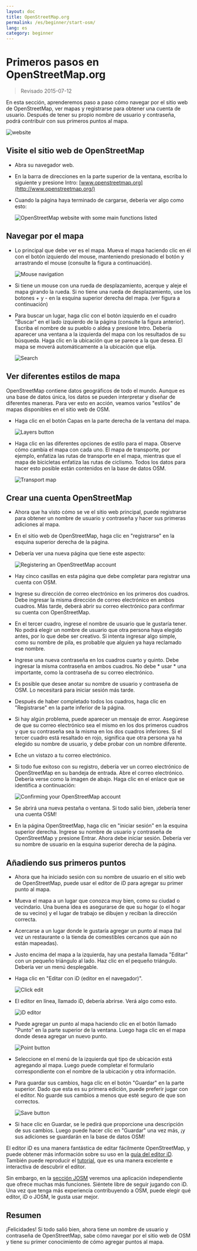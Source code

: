 ```yaml
---
layout: doc
title: OpenStreetMap.org
permalink: /es/beginner/start-osm/
lang: es
category: beginner
---
```


Primeros pasos en OpenStreetMap.org
====================================

> Revisado 2015-07-12  

En esta sección, aprenderemos paso a paso cómo navegar por el sitio web de OpenStreetMap, ver mapas y registrarse para obtener una cuenta de usuario. Después de tener su propio nombre de usuario y contraseña, podrá contribuir con sus primeros puntos al mapa.

![website][]

Visite el sitio web de OpenStreetMap
-------------------------------

-   Abra su navegador web.
- En la barra de direcciones en la parte superior de la ventana, escriba lo siguiente y presione Intro:
    [www.openstreetmap.org](http://www.openstreetmap.org/)
-   Cuando la página haya terminado de cargarse, debería ver algo como esto:

    ![OpenStreetMap website with some main functions listed][]

Navegar por el mapa
----------------

-   Lo principal que debe ver es el mapa. Mueva el mapa haciendo clic en él con el botón izquierdo del mouse, manteniendo presionado el botón y arrastrando el mouse (consulte la figura a continuación).

    ![Mouse navigation][]

-   Si tiene un mouse con una rueda de desplazamiento, acerque y aleje el mapa girando la rueda. Si no tiene una rueda de desplazamiento, use los botones + y - en la esquina superior derecha del mapa. (ver figura a continuación)
-   Para buscar un lugar, haga clic con el botón izquierdo en el cuadro "Buscar" en el lado izquierdo de la página (consulte la figura anterior). Escriba el nombre de su pueblo o aldea y presione Intro. Debería aparecer una ventana a la izquierda del mapa con los resultados de su búsqueda. Haga clic en la ubicación que se parece a la que desea. El mapa se moverá automáticamente a la ubicación que elija.

    ![Search][]
   

Ver diferentes estilos de mapa
------------------------

OpenStreetMap contiene datos geográficos de todo el mundo. Aunque es una base de datos única, los datos se pueden interpretar y diseñar de diferentes maneras. Para ver esto en acción, veamos varios "estilos" de mapas disponibles en el sitio web de OSM.

- Haga clic en el botón Capas en la parte derecha de la ventana del mapa.

    ![Layers button][]

-   Haga clic en las diferentes opciones de estilo para el mapa. Observe cómo cambia el mapa con cada uno. El mapa de transporte, por ejemplo, enfatiza las rutas de transporte en el mapa, mientras que el mapa de bicicletas enfatiza las rutas de ciclismo. Todos los datos para hacer esto posible están contenidos en la base de datos OSM.

    ![Transport map][]

Crear una cuenta OpenStreetMap
-------------------------------

-   Ahora que ha visto cómo se ve el sitio web principal, puede registrarse para obtener un nombre de usuario y contraseña y hacer sus primeras adiciones al mapa.
-   En el sitio web de OpenStreetMap, haga clic en "registrarse" en la esquina superior derecha de la página.
- Debería ver una nueva página que tiene este aspecto:

    ![Registering an OpenStreetMap account][]

-   Hay cinco casillas en esta página que debe completar para registrar una cuenta con OSM.
-   Ingrese su dirección de correo electrónico en los primeros dos cuadros. Debe ingresar la misma dirección de correo electrónico en ambos cuadros. Más tarde, deberá abrir su correo electrónico para confirmar su cuenta con OpenStreetMap.
-   En el tercer cuadro, ingrese el nombre de usuario que le gustaría tener. No podrá elegir un nombre de usuario que otra persona haya elegido antes, por lo que debe ser creativo. Si intenta ingresar algo simple, como su nombre de pila, es probable que alguien ya haya reclamado ese nombre.
-   Ingrese una nueva contraseña en los cuadros cuarto y quinto. Debe ingresar la misma contraseña en ambos cuadros. No debe * usar * una importante, como la contraseña de su correo electrónico.
-   Es posible que desee anotar su nombre de usuario y contraseña de OSM. Lo necesitará para iniciar sesión más tarde.
-   Después de haber completado todos los cuadros, haga clic en "Registrarse" en la parte inferior de la página.
-   Si hay algún problema, puede aparecer un mensaje de error. Asegúrese de que su correo electrónico sea el mismo en los dos primeros cuadros y que su contraseña sea la misma en los dos cuadros inferiores. Si el tercer cuadro está resaltado en rojo, significa que otra persona ya ha elegido su nombre de usuario, y debe probar con un nombre diferente.
-   Eche un vistazo a tu correo electrónico.
-   Si todo fue exitoso con su registro, debería ver un correo electrónico de OpenStreetMap en su bandeja de entrada. Abre el correo electrónico. Debería verse como la imagen de abajo. Haga clic en el enlace que se identifica a continuación:

    ![Confirming your OpenStreetMap account][]

-   Se abrirá una nueva pestaña o ventana. Si todo salió bien, ¡debería tener una cuenta OSM!
-   En la página OpenStreetMap, haga clic en "iniciar sesión" en la esquina superior derecha. Ingrese su nombre de usuario y contraseña de OpenStreetMap y presione Entrar. Ahora debe iniciar sesión. Debería ver su nombre de usuario en la esquina superior derecha de la página.

Añadiendo sus primeros puntos
------------------------

-   Ahora que ha iniciado sesión con su nombre de usuario en el sitio web de OpenStreetMap, puede usar el editor de iD para agregar su primer punto al mapa.
-   Mueva el mapa a un lugar que conozca muy bien, como su ciudad o vecindario. Una buena idea es asegurarse de que su hogar (o el hogar de su vecino) y el lugar de trabajo se dibujen y reciban la dirección correcta. 
- Acercarse a un lugar donde le gustaría agregar un punto al mapa (tal vez un restaurante o la tienda de comestibles cercanos que aún no están mapeadas).
-   Justo encima del mapa a la izquierda, hay una pestaña llamada "Editar" con un pequeño triángulo al lado. Haz clic en el pequeño triángulo. Debería ver un menú desplegable.
- Haga clic en "Editar con iD (editor en el navegador)".

    ![Click edit][]

- El editor en línea, llamado iD, debería abrirse. Verá algo como esto.

    ![iD editor][]

-   Puede agregar un punto al mapa haciendo clic en el botón llamado "Punto" en la parte superior de la ventana. Luego haga clic en el mapa donde desea agregar un nuevo punto.

    ![Point button][]    

-   Seleccione en el menú de la izquierda qué tipo de ubicación está agregando al mapa. Luego puede completar el formulario correspondiente con el nombre de la ubicación y otra información.
-   Para guardar sus cambios, haga clic en el botón "Guardar" en la parte superior. Dado que esta es su primera edición, puede preferir jugar con el editor. No guarde sus cambios a menos que esté seguro de que son correctos.

    ![Save button][]    

-   Si hace clic en Guardar, se le pedirá que proporcione una descripción de sus cambios. Luego puede hacer clic en "Guardar" una vez más, ¡y sus adiciones se guardarán en la base de datos OSM!


El editor iD es una manera fantástica de editar fácilmente OpenStreetMap, y puede obtener más información sobre su uso en la [guía del editor iD](/es/beginner/id-editor/). También puede reproducir el [tutorial](http://www.openstreetmap.org/edit?editor=id#walkthrough=true), que es una manera excelente e interactiva de descubrir el editor.

Sin embargo, en la [sección JOSM](/es/josm/) veremos una aplicación independiente que ofrece muchas más funciones. Siéntete libre de seguir jugando con iD. Una vez que tenga más experiencia contribuyendo a OSM, puede elegir qué editor, iD o JOSM, le gusta usar mejor.

Resumen
-------

¡Felicidades! Si todo salió bien, ahora tiene un nombre de usuario y contraseña de OpenStreetMap, sabe cómo navegar por el sitio web de OSM y tiene su primer conocimiento de cómo agregar puntos al mapa.



[website]: /images/beginner/start-osm_website.png
[OpenStreetMap website with some main functions listed]: /images/beginner/osm-website-main-functions.png
[Mouse navigation]: /images/beginner/mouse-navigation.png
[Search]: /images/beginner/search.png
[Layers button]: /images/beginner/layers.png
[Transport map]: /images/beginner/transport-map.png
[Registering an OpenStreetMap account]: /images/beginner/registering-account.png
[Confirming your OpenStreetMap account]: /images/beginner/confirming-account.png
[Click edit]: /images/beginner/click-edit.png
[iD editor]: /images/beginner/id-editor.png
[Point button]: /images/beginner/point-button.png
[Save button]: /images/beginner/save-button.png